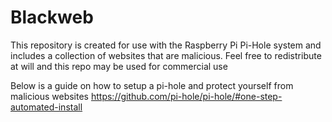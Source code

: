 # Blackweb
This repository is created for use with the Raspberry Pi Pi-Hole system and includes a collection of websites that are malicious. Feel free to redistribute at will and this repo may be used for commercial use

Below is a guide on how to setup a pi-hole and protect yourself from malicious websites
https://github.com/pi-hole/pi-hole/#one-step-automated-install
